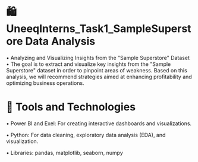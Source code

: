 # 🛍️UneeqInterns_Task1_SampleSuperstore Data Analysis
• Analyzing and Visualizing Insights from the "Sample Superstore" Dataset
• The goal is to extract and visualize key insights from the "Sample Superstore" dataset in order to pinpoint areas of weakness. Based on this
analysis, we will recommend strategies aimed at enhancing profitability and optimizing business operations.

# 🧰 Tools and Technologies
• Power BI and Exel: For creating interactive dashboards and visualizations.

• Python: For data cleaning, exploratory data analysis (EDA), and visualization.

• Libraries: pandas, matplotlib, seaborn, numpy
